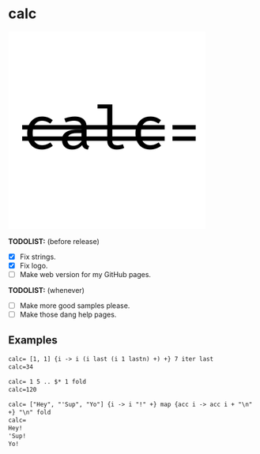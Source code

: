 # calc

![calcLogo](calcLogo.png)

**TODOLIST:** (before release)
* [X] Fix strings.
* [X] Fix logo.
* [ ] Make web version for my GitHub pages.

**TODOLIST:** (whenever)
* [ ] Make more good samples please.
* [ ] Make those dang help pages.

## Examples

```
calc= [1, 1] {i -> i (i last (i 1 lastn) +) +} 7 iter last
calc=34
```

```
calc= 1 5 .. $* 1 fold
calc=120
```

```
calc= ["Hey", "'Sup", "Yo"] {i -> i "!" +} map {acc i -> acc i + "\n" +} "\n" fold
calc=
Hey!
'Sup!
Yo!
```